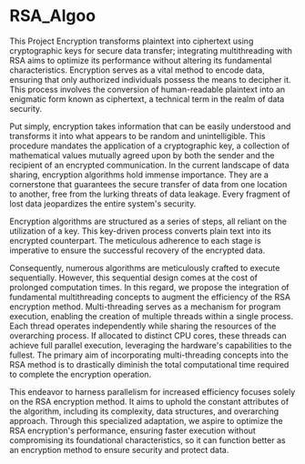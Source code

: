 # RSA_Algoo
This Project Encryption transforms plaintext into ciphertext using cryptographic keys for secure data transfer; integrating multithreading with RSA aims to optimize its performance without altering its fundamental characteristics.
Encryption serves as a vital method to encode data, ensuring that only authorized individuals possess the means to decipher it. This process involves the conversion of human-readable plaintext into an enigmatic form known as ciphertext, a technical term in the realm of data security.

Put simply, encryption takes information that can be easily understood and transforms it into what appears to be random and unintelligible. This procedure mandates the application of a cryptographic key, a collection of mathematical values mutually agreed upon by both the sender and the recipient of an encrypted communication. In the current landscape of data sharing, encryption algorithms hold immense importance. They are a cornerstone that guarantees the secure transfer of data from one location to another, free from the lurking threats of data leakage. Every fragment of lost data jeopardizes the entire system's security.

Encryption algorithms are structured as a series of steps, all reliant on the utilization of a key. This key-driven process converts plain text into its encrypted counterpart. The meticulous adherence to each stage is imperative to ensure the successful recovery of the encrypted data.

Consequently, numerous algorithms are meticulously crafted to execute sequentially. However, this sequential design comes at the cost of prolonged computation times. In this regard, we propose the integration of fundamental multithreading concepts to augment the efficiency of the RSA encryption method. Multi-threading serves as a mechanism for program execution, enabling the creation of multiple threads within a single process. Each thread operates independently while sharing the resources of the overarching process. If allocated to distinct CPU cores, these threads can achieve full parallel execution, leveraging the hardware's capabilities to the fullest. The primary aim of incorporating multi-threading concepts into the RSA method is to drastically diminish the total computational time required to complete the encryption operation.

This endeavor to harness parallelism for increased efficiency focuses solely on the RSA encryption method. It aims to uphold the constant attributes of the algorithm, including its complexity, data structures, and overarching approach. Through this specialized adaptation, we aspire to optimize the RSA encryption's performance, ensuring faster execution without compromising its foundational characteristics, so it can function better as an encryption method to ensure security and protect data.
